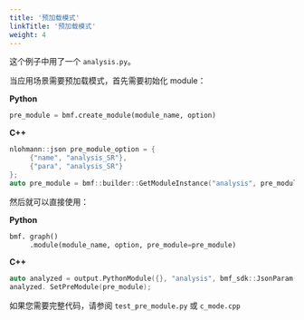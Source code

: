 ```yaml
---
title: '预加载模式'
linkTitle: '预加载模式'
weight: 4
---
```


这个例子中用了一个 `analysis.py`。

当应用场景需要预加载模式，首先需要初始化 module：

**Python**
```python
pre_module = bmf.create_module(module_name, option)
```
**C++**
```cpp
nlohmann::json pre_module_option = {
     {"name", "analysis_SR"},
     {"para", "analysis_SR"}
};
auto pre_module = bmf::builder::GetModuleInstance("analysis", pre_module_option.dump());
```

然后就可以直接使用：

**Python**
```python
bmf. graph()
     .module(module_name, option, pre_module=pre_module)
```
**C++**
```cpp
auto analyzed = output.PythonModule({}, "analysis", bmf_sdk::JsonParam());
analyzed. SetPreModule(pre_module);
```

如果您需要完整代码，请参阅 `test_pre_module.py` 或 `c_mode.cpp`